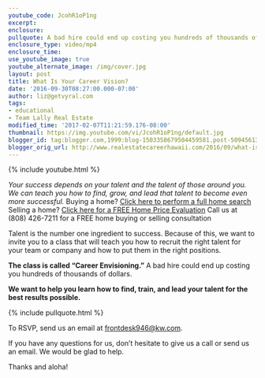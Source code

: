 ```yaml
---
youtube_code: JcohR1oP1ng
excerpt:
enclosure:
pullquote: A bad hire could end up costing you hundreds of thousands of dollars.
enclosure_type: video/mp4
enclosure_time:
use_youtube_image: true
youtube_alternate_image: /img/cover.jpg
layout: post
title: What Is Your Career Vision?
date: '2016-09-30T08:27:00.000-07:00'
author: liz@getvyral.com
tags:
- educational
- Team Lally Real Estate
modified_time: '2017-02-07T11:21:59.176-08:00'
thumbnail: https://img.youtube.com/vi/JcohR1oP1ng/default.jpg
blogger_id: tag:blogger.com,1999:blog-1503358679504459581.post-5094561386434887002
blogger_orig_url: http://www.realestatecareerhawaii.com/2016/09/what-is-your-career-vision.html
---
```

{% include youtube.html %}

*Your success depends on your talent and the talent of those around you.
 We can teach you how to find, grow, and lead that talent to become even more successful.*
Buying a home? <a href="http://www.besthawaiirealestatesearch.com/results-gallery/?width=200&utm_source=QUICKSEARCH&utm_campaign=OtherWebsite&utm_medium=referral">Click here to perform a full home search</a>
Selling a home? <a href="http://hawaii.guaranteedsale.com/">Click here for a FREE Home Price Evaluation</a>
Call us at (808) 426-7211 for a FREE home buying or selling consultation

Talent is the number one ingredient to success. Because of this, we want to invite you to a class that will teach you how to recruit the right talent for your team or company and how to put them in the right positions.

**The class is called “Career Envisioning.”** A bad hire could end up costing you hundreds of thousands of dollars.

**We want to help you learn how to find, train, and lead your talent for the best results possible.**

{% include pullquote.html %}

To RSVP, send us an email at <a href="mailto:frontdesk946@kw.com">frontdesk946@kw.com.</a>

If you have any questions for us, don’t hesitate to give us a call or send us an email. We would be glad to help.

Thanks and aloha!
